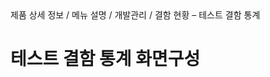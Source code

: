 <!--breadcrumb:제품 상세 정보 / 메뉴 설명 / 개발관리 / 결함 현황 – 테스트 결함 통계--><span class="md-breadcrumb">제품 상세 정보 / 메뉴 설명 / 개발관리 / 결함 현황 – 테스트 결함 통계</span>
# 테스트 결함 통계 화면구성
